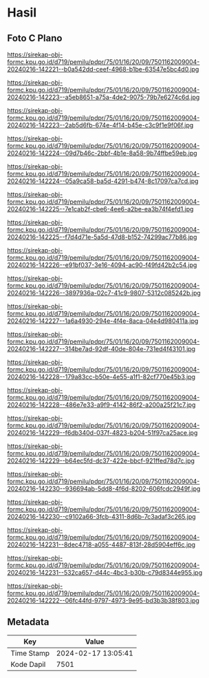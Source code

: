 # Hasil

## Foto C Plano

https://sirekap-obj-formc.kpu.go.id/d719/pemilu/pdpr/75/01/16/20/09/7501162009004-20240216-142221--b0a542dd-ceef-4968-b1be-63547e5bc4d0.jpg

https://sirekap-obj-formc.kpu.go.id/d719/pemilu/pdpr/75/01/16/20/09/7501162009004-20240216-142223--a5eb8651-a75a-4de2-9075-79b7e6274c6d.jpg

https://sirekap-obj-formc.kpu.go.id/d719/pemilu/pdpr/75/01/16/20/09/7501162009004-20240216-142223--2ab5d6fb-674e-4f14-b45e-c3c9f1e9f06f.jpg

https://sirekap-obj-formc.kpu.go.id/d719/pemilu/pdpr/75/01/16/20/09/7501162009004-20240216-142224--09d7b46c-2bbf-4b1e-8a58-9b74ffbe59eb.jpg

https://sirekap-obj-formc.kpu.go.id/d719/pemilu/pdpr/75/01/16/20/09/7501162009004-20240216-142224--05a9ca58-ba5d-4291-b474-8c17097ca7cd.jpg

https://sirekap-obj-formc.kpu.go.id/d719/pemilu/pdpr/75/01/16/20/09/7501162009004-20240216-142225--7e1cab2f-cbe6-4ee6-a2be-ea3b74f4efd1.jpg

https://sirekap-obj-formc.kpu.go.id/d719/pemilu/pdpr/75/01/16/20/09/7501162009004-20240216-142225--f7d4d71e-5a5d-47d8-b152-74299ac77b86.jpg

https://sirekap-obj-formc.kpu.go.id/d719/pemilu/pdpr/75/01/16/20/09/7501162009004-20240216-142226--e91bf037-3e16-4094-ac90-f49fd42b2c54.jpg

https://sirekap-obj-formc.kpu.go.id/d719/pemilu/pdpr/75/01/16/20/09/7501162009004-20240216-142226--3897936a-02c7-41c9-9807-5312c085242b.jpg

https://sirekap-obj-formc.kpu.go.id/d719/pemilu/pdpr/75/01/16/20/09/7501162009004-20240216-142227--1a6a4930-294e-4f4e-8aca-04e4d980411a.jpg

https://sirekap-obj-formc.kpu.go.id/d719/pemilu/pdpr/75/01/16/20/09/7501162009004-20240216-142227--314be7ad-92df-40de-804e-731ed4f43101.jpg

https://sirekap-obj-formc.kpu.go.id/d719/pemilu/pdpr/75/01/16/20/09/7501162009004-20240216-142228--179a83cc-b50e-4e55-a1f1-82cf770e45b3.jpg

https://sirekap-obj-formc.kpu.go.id/d719/pemilu/pdpr/75/01/16/20/09/7501162009004-20240216-142228--486e7e33-a9f9-4142-86f2-a200a25f21c7.jpg

https://sirekap-obj-formc.kpu.go.id/d719/pemilu/pdpr/75/01/16/20/09/7501162009004-20240216-142229--f6db340d-037f-4823-b204-51f97ca25ace.jpg

https://sirekap-obj-formc.kpu.go.id/d719/pemilu/pdpr/75/01/16/20/09/7501162009004-20240216-142229--b64ec5fd-dc37-422e-bbcf-921ffed78d7c.jpg

https://sirekap-obj-formc.kpu.go.id/d719/pemilu/pdpr/75/01/16/20/09/7501162009004-20240216-142230--936694ab-5dd8-4f6d-8202-606fcdc2949f.jpg

https://sirekap-obj-formc.kpu.go.id/d719/pemilu/pdpr/75/01/16/20/09/7501162009004-20240216-142230--c9102a66-3fcb-4311-8d6b-7c3adaf3c265.jpg

https://sirekap-obj-formc.kpu.go.id/d719/pemilu/pdpr/75/01/16/20/09/7501162009004-20240216-142231--8dec4718-a055-4487-813f-28d5904eff6c.jpg

https://sirekap-obj-formc.kpu.go.id/d719/pemilu/pdpr/75/01/16/20/09/7501162009004-20240216-142231--532ca657-d44c-4bc3-b30b-c79d8344e955.jpg

https://sirekap-obj-formc.kpu.go.id/d719/pemilu/pdpr/75/01/16/20/09/7501162009004-20240216-142222--06fc44fd-9797-4973-9e95-bd3b3b38f803.jpg


## Metadata

| Key        | Value               |
| ---------- | ------------------- |
| Time Stamp | 2024-02-17 13:05:41 |
| Kode Dapil | 7501                |



